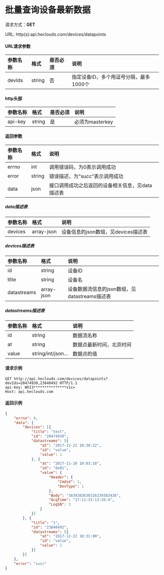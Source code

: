 # 批量查询设备最新数据
请求方式：**GET**

URL: http(s):api.heclouds.com/devices/datapoints

#### URL请求参数
参数名称 | 格式 | 是否必须 | 说明
:- | :- | :- | :- 
devIds | string | 否 | 指定设备ID，多个用逗号分隔，最多1000个

#### http头部
参数名称 | 格式 | 是否必须 | 说明
:- | :- | :- | :- 
api-key | string | 是 | 必须为masterkey


#### 返回参数
参数名称 | 格式 | 说明
:- | :- | :- 
errno | int | 调用错误码，为0表示调用成功
error | string | 错误描述，为"succ"表示调用成功
data | json | 接口调用成功之后返回的设备相关信息，见data描述表

##### data描述表
参数名称 | 格式 | 说明
:- | :- | :- 
devices | array-json | 设备信息的json数组，见devices描述表

##### devices描述表
参数名称 | 格式 | 说明
:- | :- | :- 
id | string | 设备ID
title | string | 设备名
datastreams | array-json | 设备数据流信息的json数组，见datastreams描述表

##### datastreams描述表
参数名称 | 格式 | 说明
:- | :- | :- 
id | string | 数据流名称
at | string | 数据点最新时间，北京时间
value | string/int/json... | 数据点的值

#### 请求示例
```text
GET http://api.heclouds.com/devices/datapoints?devIds=20474930,23840492 HTTP/1.1
api-key: WhI3***************v1c=
Host: api.heclouds.com

```

#### 返回示例
```json
{
	"errno": 0,
	"data": {
		"devices": [{
			"title": "test",
			"id": "20474930",
			"datastreams": [{
				"at": "2017-12-22 10:30:22",
				"id": "value",
				"value": 1
			}, {
				"at": "2017-11-20 10:03:10",
				"id": "0x01",
				"value": {
					"Header": {
						"Cmdid": 1,
						"DevType": 1
					},
					"Body": "3839383630326239383436",
					"AcqTime": "17:11:15:13:26:4",
					"LogSN": 3
				}
			}]
		}, {
			"title": "1",
			"id": "23840492",
			"datastreams": [{
				"at": "2017-12-22 10:31:00",
				"id": "value",
				"value": 1
			}]
		}]
	},
	"error": "succ"
}
```
